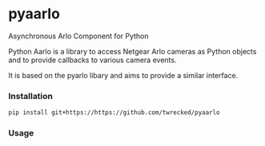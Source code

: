 # pyaarlo
Asynchronous Arlo Component for Python

Python Aarlo is a library to access Netgear Arlo cameras as Python objects and to provide
callbacks to various camera events.

It is based on the pyarlo libary and aims to provide a similar interface.

### Installation

```bash
pip install git+https://https://github.com/twrecked/pyaarlo
```

### Usage


